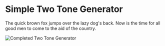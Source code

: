 # Simple Two Tone Generator

The quick brown fox jumps over the lazy dog's back.  Now is the time for all good men to come to the aid of the country.

![Completed Two Tone Generator](twotone.jpg)


